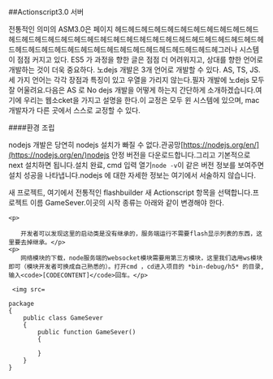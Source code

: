 ##Actionscript3.0 서버



전통적인 의미의 ASM3.0은 페이지 헤드헤드헤드헤드헤드헤드헤드헤드헤드헤드헤드헤드헤드헤드헤드헤드헤드헤드헤드헤드헤드헤드헤드헤드헤드헤드헤드헤드헤드헤드헤드헤드헤드헤드헤드헤드헤드헤드헤드헤드헤드헤드헤드헤드헤드헤드헤그러나 시스템이 점점 커지고 있다. ES5 가 과정을 향한 글은 점점 더 어려워지고, 상대를 향한 언어로 개발하는 것이 더욱 중요하다. 노dejs 개발은 3개 언어로 개발할 수 있다. AS, TS, JS.세 가지 언어는 각각 장점과 특징이 있고 우열을 가리지 않는다.필자 개발에 노dejs 모두 잘 어울려요.다음은 AS 로 No dejs 개발을 어떻게 하는지 간단하게 소개하겠습니다.여기에 우리는 웹소cket을 가지고 설명을 한다.이 교정은 모두 윈 시스템에 있으며, mac 개발자가 다른 곳에서 스스로 교정할 수 있다.



####환경 조립

nodejs 개발은 당연히 nodejs 설치가 빠질 수 없다.관공망[https://nodejs.org/en/](https://nodejs.org/en/)nodejs 안정 버전을 다운로드합니다.그리고 기본적으로 next 설치하면 됩니다.설치 완료, cmd 입력 열기`node -v`이 같은 버전 정보를 보여주면 설치 성공을 나타냅니다.nodejs 에 대한 자세한 정보는 여기에서 서술하지 않습니다.

새 프로젝트, 여기에서 전통적인 flashbuilder 새 Actionscript 항목을 선택합니다.프로젝트 이름 GameSever.이곳의 시작 종류는 아래와 같이 변경해야 한다.


```<code>[CODECONTENT]</code>
<p>

　　开发者可以发现这里的启动类是没有继承的，服务端运行不需要flash显示列表的东西，这里要去掉继承。</p>
<p>
　　网络模块的下载，node服务端的websocket模块需要用第三方模块，这里我们选用ws模块即可（模块开发者可换成自己熟悉的）。打开cmd ，cd进入项目的 *bin-debug/h5* 的目录,输入<code>[CODECONTENT]</code>回车。</p>

 <img src=

package
{
    public class GameSever
    {
        public function GameSever()
        {
            
        }
    }
}
```